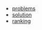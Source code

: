 - [problems][1]
- [solution][2]
- [ranking][3]

[1]: http://codeforces.com/contest/689
[2]: http://codeforces.com/blog/entry/45912
[3]: http://codeforces.com/contest/689/standings
